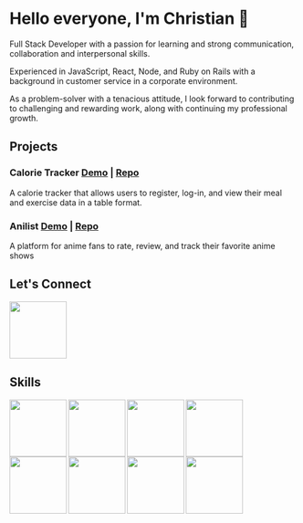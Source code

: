 # Hello everyone, I'm Christian 👋
Full Stack Developer with a passion for learning and strong communication, collaboration and interpersonal skills.

Experienced in JavaScript, React, Node, and Ruby on Rails with a background in customer service in a corporate environment.

As a problem-solver with a tenacious attitude, I look forward to contributing to challenging and rewarding work, along with continuing my professional growth.


## Projects
### Calorie Tracker  [Demo](https://www.youtube.com/watch?v=QUHbAXNCoXI) |  [Repo](https://github.com/ChristianC93/calorie-tracker) 
 A calorie tracker that allows users to register, log-in, and view their meal and exercise data in a table format.

### Anilist  [Demo](https://www.youtube.com/watch?v=h6WCD4nJtFA)  |  [Repo](https://github.com/ChristianC93/anime_List)
 A platform for anime fans to rate, review, and track their favorite anime shows

## Let's Connect
<a href="https://www.linkedin.com/in/christian-castillo-22ab621a8/"><img src="https://cdn.jsdelivr.net/gh/devicons/devicon/icons/linkedin/linkedin-original.svg" width="100" /></a>
 
## Skills
<img src="https://cdn.jsdelivr.net/gh/devicons/devicon/icons/html5/html5-original.svg" width="100" align="left" />
<img src="https://cdn.jsdelivr.net/gh/devicons/devicon/icons/css3/css3-original.svg" width="100" align="left" />    
<img src="https://cdn.jsdelivr.net/gh/devicons/devicon/icons/javascript/javascript-original.svg" width="100" align="left" /> 
<img src="https://cdn.jsdelivr.net/gh/devicons/devicon/icons/react/react-original.svg" width="100" align="left" />
<img src="https://cdn.jsdelivr.net/gh/devicons/devicon/icons/redux/redux-original.svg" width="100" align="left" />
<img src="https://cdn.jsdelivr.net/gh/devicons/devicon/icons/ruby/ruby-original.svg" width="100" align="left" />
<img src="https://cdn.jsdelivr.net/gh/devicons/devicon/icons/rails/rails-plain-wordmark.svg" width="100" align="left" />
<img src="https://cdn.jsdelivr.net/gh/devicons/devicon/icons/sqlite/sqlite-original.svg" width="100" align="left" />

          
          
          
          
          
          

          
          

          
          
          
          
<!--
**ChristianC93/ChristianC93** is a ✨ _special_ ✨ repository because its `README.md` (this file) appears on your GitHub profile.

Here are some ideas to get you started:

- 🔭 I’m currently working on ...
- 🌱 I’m currently learning ...
- 👯 I’m looking to collaborate on ...
- 🤔 I’m looking for help with ...
- 💬 Ask me about ...
- 📫 How to reach me: ...
- 😄 Pronouns: ...
- ⚡ Fun fact: ...
-->
